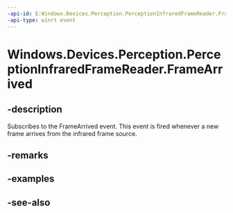 ```yaml
---
-api-id: E:Windows.Devices.Perception.PerceptionInfraredFrameReader.FrameArrived
-api-type: winrt event
---
```


<!-- Event syntax
public event Windows.Foundation.TypedEventHandler FrameArrived<Windows.Devices.Perception.PerceptionInfraredFrameReader,  Windows.Devices.Perception.PerceptionInfraredFrameArrivedEventArgs>
-->

# Windows.Devices.Perception.PerceptionInfraredFrameReader.FrameArrived

## -description
Subscribes to the FrameArrived event. This event is fired whenever a new frame arrives from the infrared frame source.

## -remarks

## -examples

## -see-also
